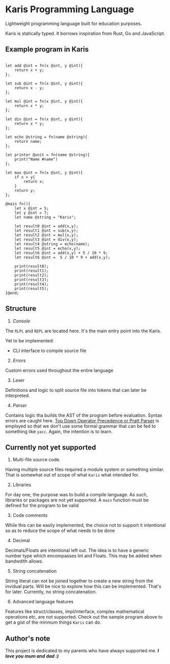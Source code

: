 # Karis Programming Language

Lightweight programming language built for education purposes.

Karis is statically typed. It borrows inspiration from Rust, Go and JavaScript.

## Example program in Karis

```kr

let add @int = fn(x @int, y @int){
    return x + y;
};

let sub @int = fn(x @int, y @int){
    return x - y;
};

let mul @int = fn(x @int, y @int){
    return x * y;
};

let div @int = fn(x @int, y @int){
    return x * y;
};

let echo @string = fn(name @string){
    return name;
};

let printer @unit = fn(name @string){
    print("Name #name")
};

let max @int = fn(x @int, y @int){
    if x > y{
        return x;
    }
    return y;
};

@main fn(){
    let x @int = 5;
    let y @int = 7;
    let name @string = "Karis";
    
    let result0 @int = add(x,y);
    let result1 @int = sub(x,y);
    let result2 @int = mul(x,y);
    let result3 @int = div(x,y);
    let result4 @string = echo(name);
    let result5 @int = echo(x,y);
    let result6 @int = add(x,y) + 5 / 10 * 9;
    let result6 @int =  5 / 10 * 9 + add(x,y);

    print(result0);
    print(result1);
    print(result2);
    print(result3);
    print(result4);
    print(result5);    
}@end;

```

## Structure

1. *Console*

The `RLPL` and `REPL` are located here. It's the main entry point into the Karis. 

Yet to be implemented:

- CLI interface to compile source file

2. *Errors*

Custom errors used throughout the entire language

3. *Lexer*

Definitions and logic to split source file into tokens that can later be interpreted.

4. *Parser*

Contains logic tha builds the AST of the program before evaluation. Syntax errors are caught 
here. [Top Down Operator Precedence or Pratt Parser](https://tdop.github.io/) is employed so 
that we don't use some formal grammar that can be fed to something like `yacc`. 
Again, the intention is to learn.


## Currently not yet supported

1. Multi-file source code.

Having multiple source files required a module system or something similar. That is somewhat out of scope of 
what `Karis` what intended for.

2. Libraries

For day one, the purpose was to build a compile language. As such, libraries or packages are not yet supported.
A `main` function must be defined for the program to be valid

3. Code comments

While this can be easily implemented, the choice not to support it intentional so as to reduce the scope of what needs
to be done

4. Decimal

Decimals/Floats are intentional left out. The idea is to have a generic number type which encompasses Int and Floats.
This may be added when bandwdith allows.

5. String concatenation

String literal can not be joined together to create a new string from the invidual parts. Will be nice to explore how this
can be implemented. That's for later. Currently, no string concatenation.

6. Advanced language features

Features like struct/classes, impl/interface, complex mathematical operations etc,  are not supported. Check out the sample 
program above to get a gist of the minmum things `Karis` can do.


## Author's note

This project is dedicated to my parents who have always supported me.
**_I love you mum and dad :)_**